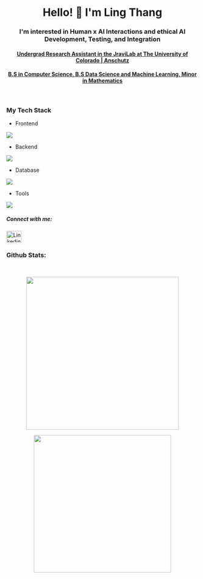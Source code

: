 <h1 align="center">Hello! 🙂 I'm Ling Thang</h1>
<h3 align="center"> I'm interested in Human x AI Interactions and ethical AI Development, Testing, and Integration </h3>
<a href  ="https://jravilab.github.io/" align = "center"><h4> Undergrad Research Assistant in the JraviLab at The University of Colorado | Anschutz</h4></a>
<a href="https://www.msudenver.edu/computer-sciences/" align="center"><h4>B.S in Computer Science, B.S Data Science and Machine Learning, Minor in Mathematics</h4></a> 
  
<br>

<h3 align="left">My Tech Stack</h3>

- Frontend
<p align="left">
  <a href="https://skillicons.dev">
    <img src="https://skillicons.dev/icons?i=html,css,js,react,tailwind,vuejs" />
  </a>
</p>

- Backend
<p align="left">
  <a href="https://skillicons.dev">
    <img src="https://skillicons.dev/icons?i=java,python,nodejs,django" />
  </a>
</p>

- Database
<p align="left">
  <a href="https://skillicons.dev">
    <img src="https://skillicons.dev/icons?i=mysql,postgresql,mongodb" />
  </a>
</p>

- Tools
<p align="left">
  <a href="https://skillicons.dev">
    <img src="https://skillicons.dev/icons?i=git,github,figma,idea,vscode" />
  </a>
</p>

<h5 align="left">Connect with me:</h5>

<p align="left">
<a href="https://www.linkedin.com/in/ling-thang-686a52213" target="blank"><img align="center" src="https://raw.githubusercontent.com/rahuldkjain/github-profile-readme-generator/master/src/images/icons/Social/linked-in-alt.svg" alt="LinkedinLogo" height="30" width="40" /></a>
</p>

<h3 align="left">Github Stats:</h3>
<br/>
<p align="center"><img align="center" src="https://github-readme-streak-stats.herokuapp.com/?user=LingT03&theme=onedark&hide_border=true" width="400px" /></p>
<p align="center"><img align="center" src="https://github-readme-stats.vercel.app/api/top-langs/?username=LingT03&theme=onedark&show_icons=true&hide_border=true&layout=compact"  width="360px" /></p>
<br/>
<br/>
